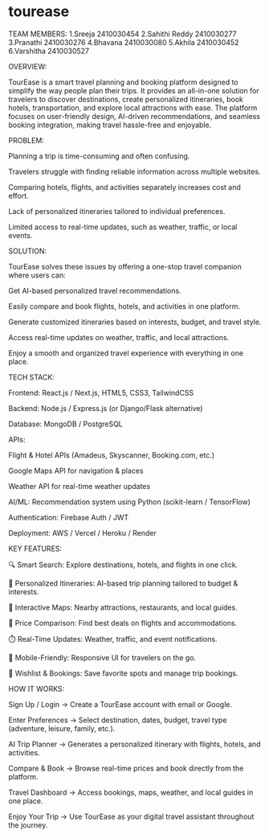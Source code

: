 # tourease
TEAM MEMBERS: 
1.Sreeja 2410030454 
2.Sahithi Reddy 2410030277 
3.Pranathi 2410030276 
4.Bhavana 2410030080 
5.Akhila 2410030452 
6.Varshitha 2410030527

OVERVIEW:

TourEase is a smart travel planning and booking platform designed to simplify the way people plan their trips. It provides an all-in-one solution for travelers to discover destinations, create personalized itineraries, book hotels, transportation, and explore local attractions with ease. The platform focuses on user-friendly design, AI-driven recommendations, and seamless booking integration, making travel hassle-free and enjoyable.

PROBLEM:

Planning a trip is time-consuming and often confusing.

Travelers struggle with finding reliable information across multiple websites.

Comparing hotels, flights, and activities separately increases cost and effort.

Lack of personalized itineraries tailored to individual preferences.

Limited access to real-time updates, such as weather, traffic, or local events.

SOLUTION:

TourEase solves these issues by offering a one-stop travel companion where users can:

Get AI-based personalized travel recommendations.

Easily compare and book flights, hotels, and activities in one platform.

Generate customized itineraries based on interests, budget, and travel style.

Access real-time updates on weather, traffic, and local attractions.

Enjoy a smooth and organized travel experience with everything in one place.

TECH STACK:

Frontend: React.js / Next.js, HTML5, CSS3, TailwindCSS

Backend: Node.js / Express.js (or Django/Flask alternative)

Database: MongoDB / PostgreSQL

APIs:

Flight & Hotel APIs (Amadeus, Skyscanner, Booking.com, etc.)

Google Maps API for navigation & places

Weather API for real-time weather updates

AI/ML: Recommendation system using Python (scikit-learn / TensorFlow)

Authentication: Firebase Auth / JWT

Deployment: AWS / Vercel / Heroku / Render

KEY FEATURES:

🔍 Smart Search: Explore destinations, hotels, and flights in one click.

🧳 Personalized Itineraries: AI-based trip planning tailored to budget & interests.

📍 Interactive Maps: Nearby attractions, restaurants, and local guides.

💸 Price Comparison: Find best deals on flights and accommodations.

⏱️ Real-Time Updates: Weather, traffic, and event notifications.

📱 Mobile-Friendly: Responsive UI for travelers on the go.

📝 Wishlist & Bookings: Save favorite spots and manage trip bookings.

HOW IT WORKS:

Sign Up / Login → Create a TourEase account with email or Google.

Enter Preferences → Select destination, dates, budget, travel type (adventure, leisure, family, etc.).

AI Trip Planner → Generates a personalized itinerary with flights, hotels, and activities.

Compare & Book → Browse real-time prices and book directly from the platform.

Travel Dashboard → Access bookings, maps, weather, and local guides in one place.

Enjoy Your Trip → Use TourEase as your digital travel assistant throughout the journey.
